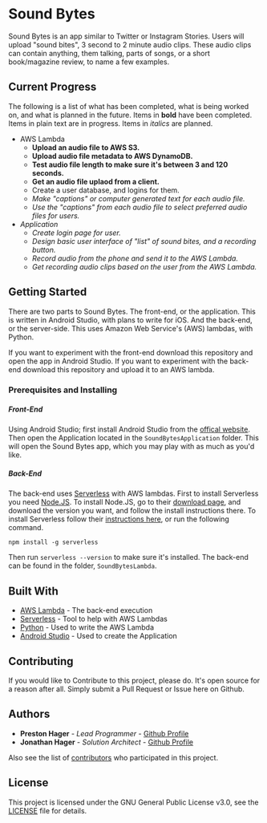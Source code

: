 # Sound Bytes

Sound Bytes is an app similar to Twitter or Instagram Stories.
Users will upload "sound bites", 3 second to 2 minute audio clips.
These audio clips can contain anything, them talking, parts of songs, or a short book/magazine review, to name a few examples.

## Current Progress

The following is a list of what has been completed, what is being worked on, and what is planned in the future.
Items in **bold** have been completed.
Items in plain text are in progress.
Items in *italics* are planned.

* AWS Lambda
  - **Upload an audio file to AWS S3.**
  - **Upload audio file metadata to AWS DynamoDB.**
  - **Test audio file length to make sure it's between 3 and 120 seconds.**
  - **Get an audio file uplaod from a client.**
  - Create a user database, and logins for them.
  - *Make "captions" or computer generated text for each audio file.*
  - *Use the "captions" from each audio file to select preferred audio files for users.*
* *Application*
  - *Create login page for user.*
  - *Design basic user interface of "list" of sound bites, and a recording button.*
  - *Record audio from the phone and send it to the AWS Lambda.*
  - *Get recording audio clips based on the user from the AWS Lambda.*

## Getting Started

There are two parts to Sound Bytes.
The front-end, or the application.
This is written in Android Studio, with plans to write for iOS.
And the back-end, or the server-side.
This uses Amazon Web Service's (AWS) lambdas, with Python.

If you want to experiment with the front-end download this repository and open the app in Android Studio.
If you want to experiment with the back-end download this repository and upload it to an AWS lambda.

### Prerequisites and Installing

##### Front-End

Using Android Studio; first install Android Studio from the [offical website](1).
Then open the Application located in the `SoundBytesApplication` folder.
This will open the Sound Bytes app, which you may play with as much as you'd like.

##### Back-End

The back-end uses [Serverless](2) with AWS lambdas.
First to install Serverless you need [Node.JS](3).
To install Node.JS, go to their [download page](4), and download the version you want, and follow the install instructions there.
To install Serverless follow their [instructions here](5), or run the following command.

```
npm install -g serverless
```

Then run `serverless --version` to make sure it's installed.
The back-end can be found in the folder, `SoundBytesLambda`.

## Built With

* [AWS Lambda](6) - The back-end execution
* [Serverless](2) - Tool to help with AWS Lambdas
* [Python](7) - Used to write the AWS Lambda
* [Android Studio](1) - Used to create the Application

## Contributing

If you would like to Contribute to this project, please do.
It's open source for a reason after all.
Simply submit a Pull Request or Issue here on Github.

## Authors

* **Preston Hager** - *Lead Programmer* - [Github Profile](https://github.com/PrestonHager)
* **Jonathan Hager** - *Solution Architect* - [Github Profile](https://github.com/JonathanHager)

Also see the list of [contributors](https://github.com/PrestonHager/SoundBytes/blob/master/CONTRIBUTORS.md) who participated in this project.

## License

This project is licensed under the GNU General Public License v3.0, see the [LICENSE](https://github.com/PrestonHager/SoundBytes/blob/master/LICENSE) file for details.

[1]: https://developer.android.com/studio/
[2]: https://serverless.com
[3]: https://nodejs.org/en/
[4]: https://nodejs.org/en/download/
[5]: https://serverless.com/framework/docs/providers/aws/guide/installation/
[6]: https://aws.amazon.com/lambda/
[7]: https://www.python.org
